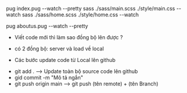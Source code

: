 pug index.pug --watch --pretty
sass ./sass/main.scss ./style/main.css --watch
sass ./sass/home.scss ./style/home.css --watch

pug aboutus.pug --watch --pretty

- Viết code mới thì làm sao đồng bộ lên được ?
- có 2 đồng bộ: server và load về local

- Các bước update code từ Local lên github

* git add . --> Update toàn bộ source code lên github
* gid commit -m "Mô tả ngắn"
* git push origin main --> git push (tên remote) + (tên Branch)
